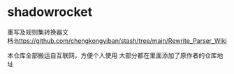 # shadowrocket
重写及规则集转换器文档:https://github.com/chengkongyiban/stash/tree/main/Rewrite_Parser_Wiki

本仓库全部搬运自互联网，方便个人使用
大部分都在里面添加了原作者的仓库地址
